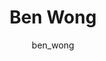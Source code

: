---
# this is autogenerated: do not edit
title: Ben Wong
author: ben_wong
layout: author-bio
jobtitle: Systems and Infrastructure Admin
bio: 
type: member
header:
  teaser: /assets/images/people/bio-wong.jpg
papers: 
---